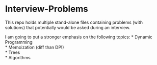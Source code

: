 # Interview-Problems
This repo holds multiple stand-alone files containing problems (with solutions) that potentially would be asked during an interview.

I am going to put a stronger emphasis on the following topics:
    * Dynamic Programming <br />
    * Memoization (diff than DP!) <br />
    * Trees <br />
    * Algorithms <br />
